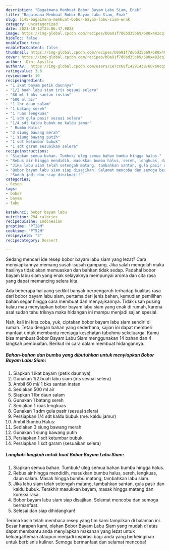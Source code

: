 ```yaml
---
description: "Bagaimana Membuat Bobor Bayam Labu Siam, Enak"
title: "Bagaimana Membuat Bobor Bayam Labu Siam, Enak"
slug: 1145-bagaimana-membuat-bobor-bayam-labu-siam-enak
category: Uncategorized
date: 2021-10-12T23:06:47.982Z
image: https://img-global.cpcdn.com/recipes/b0a91f7d6bd35bb9/680x482cq70/bobor-bayam-labu-siam-foto-resep-utama.jpg
hideToc: false
enableToc: true
enableTocContent: false
thumbnail: https://img-global.cpcdn.com/recipes/b0a91f7d6bd35bb9/680x482cq70/bobor-bayam-labu-siam-foto-resep-utama.jpg
cover: https://img-global.cpcdn.com/recipes/b0a91f7d6bd35bb9/680x482cq70/bobor-bayam-labu-siam-foto-resep-utama.jpg
author:  Dini_Apsilia
authorAv:  https://img-global.cpcdn.com/users/1e7cc68f14291438/60x60cq50/avatar.jpg
ratingvalue: 3.6
reviewcount: 10
recipeingredient:
- "1 ikat bayam petik daunnya"
- "1/2 buah labu siam iris sesuai selera"
- "60 ml 1 bks santan instan"
- "500 ml air"
- "1 lbr daun salam"
- "1 batang sereh"
- "1 ruas lengkuas"
- "1 sdm gula pasir sesuai selera"
- "1/4 sdt kaldu bubuk me kaldu jamur"
- " Bumbu Halus"
- "3 siung bawang merah"
- "1 siung bawang putih"
- "1 sdt ketumbar bubuk"
- "1 sdt garam sesuaikan selera"
recipeinstructions:
- "Siapkan semua bahan. Tumbuk/ uleg semua bahan bumbu hingga halus."
- "Rebus air hingga mendidih, masukkan bumbu halus, sereh, lengkuas, daun salam. Masak hingga bumbu matang, tambahkan labu siam."
- "Jika labu siam telah setengah matang, tambahkan santan, gula pasir dan kaldu bubuk. Terakhir masukkan bayam, masak hingga matang dan koreksi rasa."
- "Bobor bayam labu siam siap disajikan. Selamat mencoba dan semoga bermanfaat."
- "Sudah jadi dan siap dinikmati!"
categories:
- Resep
tags:
- bobor
- bayam
- labu

katakunci: bobor bayam labu 
nutrition: 294 calories
recipecuisine: Indonesian
preptime: "PT28M"
cooktime: "PT52M"
recipeyield: "3"
recipecategory: Dessert

---
```



Sedang mencari ide resep bobor bayam labu siam yang lezat? Cara menyiapkannya memang susah-susah gampang. Jika salah mengolah maka hasilnya tidak akan memuaskan dan bahkan tidak sedap. Padahal bobor bayam labu siam yang enak selayaknya mempunyai aroma dan cita rasa yang dapat memancing selera kita.




Ada beberapa hal yang sedikit banyak berpengaruh terhadap kualitas rasa dari bobor bayam labu siam, pertama dari jenis bahan, kemudian pemilihan bahan segar hingga cara membuat dan menyajikannya. Tidak usah pusing kalau mau menyiapkan bobor bayam labu siam yang enak di rumah, karena asal sudah tahu triknya maka hidangan ini mampu menjadi sajian spesial.


Nah, kali ini kita coba, yuk, ciptakan bobor bayam labu siam sendiri di rumah. Tetap dengan bahan yang sederhana, sajian ini dapat memberi manfaat untuk membantu menjaga kesehatan tubuhmu sekeluarga. Kamu bisa membuat Bobor Bayam Labu Siam menggunakan 14 bahan dan 4 langkah pembuatan. Berikut ini cara dalam membuat hidangannya.

<!--inarticleads1-->

##### Bahan-bahan dan bumbu yang dibutuhkan untuk menyiapkan Bobor Bayam Labu Siam:

1. Siapkan 1 ikat bayam (petik daunnya)
1. Gunakan 1/2 buah labu siam (iris sesuai selera)
1. Ambil 60 ml/ 1 bks santan instan
1. Sediakan 500 ml air
1. Siapkan 1 lbr daun salam
1. Gunakan 1 batang sereh
1. Sediakan 1 ruas lengkuas
1. Gunakan 1 sdm gula pasir (sesuai selera)
1. Persiapkan 1/4 sdt kaldu bubuk (me. kaldu jamur)
1. Ambil  Bumbu Halus:
1. Sediakan 3 siung bawang merah
1. Gunakan 1 siung bawang putih
1. Persiapkan 1 sdt ketumbar bubuk
1. Persiapkan 1 sdt garam (sesuaikan selera)




<!--inarticleads2-->

##### Langkah-langkah untuk buat Bobor Bayam Labu Siam:

1. Siapkan semua bahan. Tumbuk/ uleg semua bahan bumbu hingga halus.
1. Rebus air hingga mendidih, masukkan bumbu halus, sereh, lengkuas, daun salam. Masak hingga bumbu matang, tambahkan labu siam.
1. Jika labu siam telah setengah matang, tambahkan santan, gula pasir dan kaldu bubuk. Terakhir masukkan bayam, masak hingga matang dan koreksi rasa.
1. Bobor bayam labu siam siap disajikan. Selamat mencoba dan semoga bermanfaat.
1. Selesai dan siap dihidangkan!



Terima kasih telah membaca resep yang tim kami tampilkan di halaman ini. Besar harapan kami, olahan Bobor Bayam Labu Siam yang mudah di atas dapat membantu anda menyiapkan makanan yang lezat untuk keluarga/teman ataupun menjadi inspirasi bagi anda yang berkeinginan untuk berbisnis kuliner. Semoga bermanfaat dan selamat mencoba!
